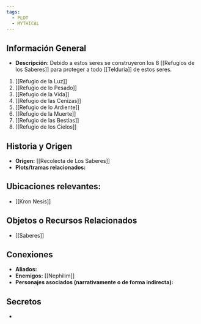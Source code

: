 ```yaml
---
tags:
  - PLOT
  - MYTHICAL
---
```

## Información General 
- **Descripción**: 
Debido a estos seres se construyeron los 8 [[Refugios de los Saberes]] para proteger a todo [[Telduria]] de estos seres.

1. [[Refugio de la Luz]]
2. [[Refugio de lo Pesado]]
3. [[Refugio de la Vida]]
4. [[Refugio de las Cenizas]]
5. [[Refugio de lo Ardiente]]
6. [[Refugio de la Muerte]]
7. [[Refugio de las Bestias]]
8. [[Refugio de los Cielos]]

## Historia y Origen 
- **Origen:** [[Recolecta de Los Saberes]]
- **Plots/tramas relacionados:** 

## Ubicaciones relevantes:
- [[Kron Nesis]]

## Objetos o Recursos Relacionados 
- [[Saberes]]

## Conexiones 
- **Aliados:** 
- **Enemigos:** [[Nephilim]]
- **Personajes asociados (narrativamente o de forma indirecta):** 

## Secretos
- 